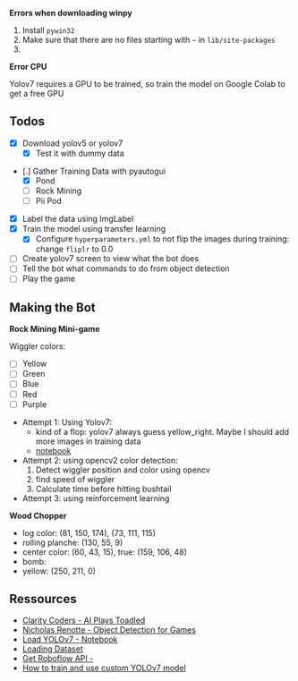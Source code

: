 **Errors when downloading winpy**

1. Install `pywin32`
2. Make sure that there are no files starting with `~` in `lib/site-packages`
3. 

**Error CPU**

Yolov7 requires a GPU to be trained, so train the model on Google Colab to get a free GPU


## Todos

- [X] Download yolov5 or yolov7 
    - [X] Test it with dummy data
- [.] Gather Training Data with pyautogui 
    - [X] Pond
    - [ ] Rock Mining
    - [ ] Pii Pod
- [X] Label the data using ImgLabel
- [X] Train the model using transfer learning
    - [X] Configure `hyperparameters.yml` to not flip the images during training: change `fliplr` to 0.0
- [ ] Create yolov7 screen to view what the bot does
- [ ] Tell the bot what commands to do from object detection
- [ ] Play the game

## Making the Bot

**Rock Mining Mini-game**

Wiggler colors:
- [ ] Yellow
- [ ] Green
- [ ] Blue
- [ ] Red
- [ ] Purple

- Attempt 1: Using Yolov7: 
  + kind of a flop: yolov7 always guess yellow_right. Maybe I 
    should add more images in training data
  + [notebook](https://colab.research.google.com/drive/1nkpg66ECO5QN1le55V0VW0GjhbZT78yX#scrollTo=6AGhNOSSHY4_)
- Attempt 2: using opencv2 color detection: 
  1. Detect wiggler position and color using opencv
  2. find speed of wiggler 
  3. Calculate time before hitting bushtail
- Attempt 3: using reinforcement learning

**Wood Chopper**

- log color: (81, 150, 174), (73, 111, 115)
- rolling planche: (130, 55, 9)
- center color: (60, 43, 15), true: (159, 106, 48)
- bomb: 
- yellow: (250, 211, 0)



## Ressources

- [Clarity Coders - AI Plays Toadled](https://www.youtube.com/watch?v=aNWvfF6TLlg)
- [Nicholas Renotte - Object Detection for Games](https://www.youtube.com/watch?v=0efnQCHbsyE)
- [Load YOLOv7 - Notebook](https://colab.research.google.com/drive/1nKoC-_areXmc_20Xn7z6kcqHEKU7SJsX#scrollTo=2S577j74Qcqa)
- [Loading Dataset](https://towardsdatascience.com/yolov7-a-deep-dive-into-the-current-state-of-the-art-for-object-detection-ce3ffedeeaeb)
- [Get Roboflow API - ](https://docs.roboflow.com/rest-api)
- [How to train and use custom YOLOv7 model](https://blog.paperspace.com/yolov7/)

